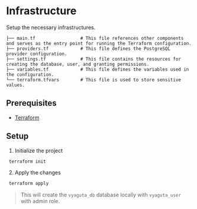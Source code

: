 # Infrastructure

Setup the necessary infrastructures.

```text
├── main.tf                 # This file references other components and serves as the entry point for running the Terraform configuration.
├── providers.tf            # This file defines the PostgreSQL provider configuration.
├── settings.tf             # This file contains the resources for creating the database, user, and granting permissions.
├── variables.tf            # This file defines the variables used in the configuration.
└── terraform.tfvars        # This file is used to store sensitive values.
```

## Prerequisites

* [Terraform](https://developer.hashicorp.com/terraform/tutorials/aws-get-started/install-cli#install-cli)

## Setup

1. Initialize the project

```bash
 terraform init
```

2. Apply the changes

```bash
 terraform apply
```

> This will create the `vyaguta_db` database locally with `vyaguta_user` with admin role.
